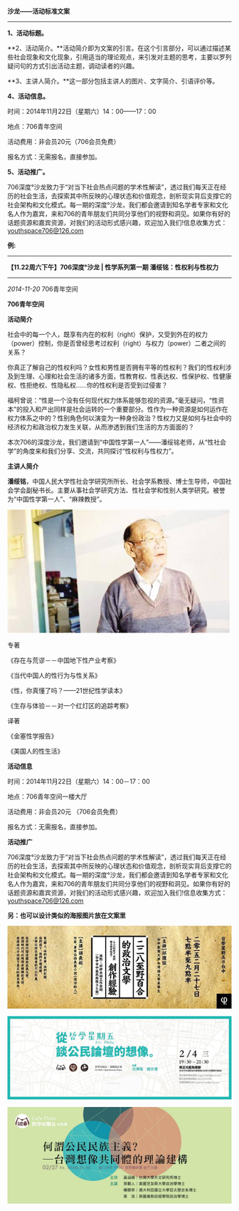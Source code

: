 **沙龙——活动标准文案**





---





**1、活动标题。**



**2、活动简介。**活动简介即为文案的引言。在这个引言部分，可以通过描述某些社会现象和文化现象，引用适当的理论观点，来引发对主题的思考，主要以罗列疑问句的方式引出活动主题，调动读者的兴趣。      



**3、主讲人简介。**这一部分包括主讲人的图片、文字简介、引语评价等。



**4、活动信息。**



时间：2014年11月22日（星期六）14：00——17：00



地点：706青年空间



活动费用：非会员20元（706会员免费）



报名方式：无需报名，直接参加。



**5、活动推广。**



706深度°沙龙致力于“对当下社会热点问题的学术性解读”，透过我们每天正在经历的社会生活，去探索其中所反映的心理状态和价值观念，剖析现实背后支撑它的社会架构和文化模式。每一期的深度°沙龙，我们都会邀请到知名学者专家和文化名人作为嘉宾，来和706的青年朋友们共同分享他们的视野和洞见。如果你有好的话题资源和嘉宾资源，对我们的活动形式感兴趣，欢迎加入我们!信息收集方式：youthspace706@126.com



**例:**





---

**【11.22周六下午】706深度°沙龙 | 性学系列第一期 潘绥铭：性权利与性权力**





---

*2014-11-20* 706青年空间 



**706青年空间**



**活动简介**



社会中的每一个人，既享有内在的权利（right）保护，又受到外在的权力（power）控制，你是否曾经思考过权利（right）与权力（power）二者之间的关系？



你真正了解自己的性权利吗？女性和男性是否拥有平等的性权利？我们的性权利涉及到生理、心理和社会生活的诸多方面，性教育权、性表达权、性保护权、性健康权、性拒绝权、性隐私权……你的性权利是否受到过侵害？



福柯曾说：“性是一个没有任何现代权力体系能够忽视的资源。”毫无疑问，“性资本”的投入和产出同样是社会运转的一个重要部分。性作为一种资源是如何运作在权力体系之中的？性别角色何以演变为一种身份政治？性权力又是如何与社会中的经济权力和政治权力发生关联，从而渗透到我们生活的方方面面的？



本次706的深度沙龙，我们邀请到“中国性学第一人”——潘绥铭老师，从“性社会学”的角度来和我们分享、交流，共同探讨“性权利与性权力”。



**主讲人简介**



**潘绥铭**，中国人民大学性社会学研究所所长、社会学系教授、博士生导师，中国社会学会副秘书长。主要从事社会学研究方法、性社会学和性别人类学研究。被誉为“中国性学第一人”、“麻辣教授”。



![image](assets/1.jpg)


专著



《存在与荒谬－－中国地下性产业考察》



《当代中国人的性行为与性关系》



《性，你真懂了吗？——21世纪性学读本》



《生存与体验－－对一个红灯区的追踪考察》



译著



《金塞性学报告》



《美国人的性生活》



**活动信息**



时间：2014年11月22日（星期六）14：00－17：00



地点：706青年空间一楼大厅



活动费用：非会员20元 （706会员免费）



报名方式：无需报名，直接参加。



**活动推广**



706深度°沙龙致力于“对当下社会热点问题的学术性解读”，透过我们每天正在经历的社会生活，去探索其中所反映的心理状态和价值观念，剖析现实背后支撑它的社会架构和文化模式。每一期的深度°沙龙，我们都会邀请到知名学者专家和文化名人作为嘉宾，来和706的青年朋友们共同分享他们的视野和洞见。如果你有好的话题资源和嘉宾资源，对我们的活动形式感兴趣，欢迎加入我们!信息收集方式：youthspace706@126.com



**另：也可以设计类似的海报图片放在文案里**



![image](assets/2.jpg)


![image](assets/3.jpg)


![image](assets/4.jpg)

